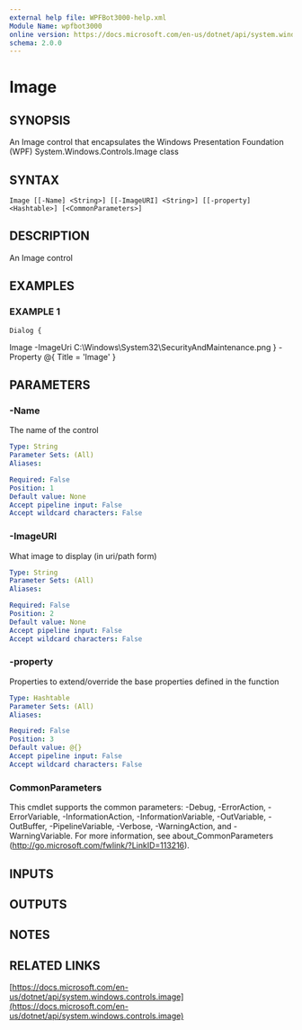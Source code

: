 ```yaml
---
external help file: WPFBot3000-help.xml
Module Name: wpfbot3000
online version: https://docs.microsoft.com/en-us/dotnet/api/system.windows.controls.image
schema: 2.0.0
---
```


# Image

## SYNOPSIS
An Image control that encapsulates the Windows Presentation Foundation (WPF) System.Windows.Controls.Image class

## SYNTAX

```
Image [[-Name] <String>] [[-ImageURI] <String>] [[-property] <Hashtable>] [<CommonParameters>]
```

## DESCRIPTION
An Image control

## EXAMPLES

### EXAMPLE 1
```
Dialog {
```

Image -ImageUri C:\Windows\System32\SecurityAndMaintenance.png
} -Property @{ Title = 'Image' }

## PARAMETERS

### -Name
The name of the control

```yaml
Type: String
Parameter Sets: (All)
Aliases:

Required: False
Position: 1
Default value: None
Accept pipeline input: False
Accept wildcard characters: False
```

### -ImageURI
What image to display (in uri/path form)

```yaml
Type: String
Parameter Sets: (All)
Aliases:

Required: False
Position: 2
Default value: None
Accept pipeline input: False
Accept wildcard characters: False
```

### -property
Properties to extend/override the base properties defined in the function

```yaml
Type: Hashtable
Parameter Sets: (All)
Aliases:

Required: False
Position: 3
Default value: @{}
Accept pipeline input: False
Accept wildcard characters: False
```

### CommonParameters
This cmdlet supports the common parameters: -Debug, -ErrorAction, -ErrorVariable, -InformationAction, -InformationVariable, -OutVariable, -OutBuffer, -PipelineVariable, -Verbose, -WarningAction, and -WarningVariable.
For more information, see about_CommonParameters (http://go.microsoft.com/fwlink/?LinkID=113216).

## INPUTS

## OUTPUTS

## NOTES

## RELATED LINKS

[https://docs.microsoft.com/en-us/dotnet/api/system.windows.controls.image](https://docs.microsoft.com/en-us/dotnet/api/system.windows.controls.image)

